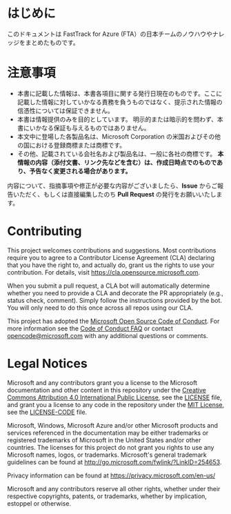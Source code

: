 # はじめに
このドキュメントは FastTrack for Azure (FTA）の日本チームのノウハウやナレッジをまとめたものです。

# 注意事項
* 本書に記載した情報は、本書各項目に関する発行日現在のものです。ここに記載した情報に対していかなる責務を負うものではなく、提示された情報の信憑性については保証できません。
* 本書は情報提供のみを目的としています。 明示的または暗示的を問わず、本書にいかなる保証も与えるものではありません。
* 本文中に登場した各製品名は、Microsoft Corporation の米国およびその他の国における登録商標または商標です。
* その他、記載されている会社名および製品名は、一般に各社の商標です。
__本情報の内容（添付文書、リンク先などを含む）は、作成日時点でのものであり、予告なく変更される場合があります。__

内容について、指摘事項や修正が必要な内容がございましたら、__Issue__ からご報告いただく、もしくは直接編集したのち __Pull Request__ の発行をお願いいたします。

# Contributing

This project welcomes contributions and suggestions.  Most contributions require you to agree to a
Contributor License Agreement (CLA) declaring that you have the right to, and actually do, grant us
the rights to use your contribution. For details, visit https://cla.opensource.microsoft.com.

When you submit a pull request, a CLA bot will automatically determine whether you need to provide
a CLA and decorate the PR appropriately (e.g., status check, comment). Simply follow the instructions
provided by the bot. You will only need to do this once across all repos using our CLA.

This project has adopted the [Microsoft Open Source Code of Conduct](https://opensource.microsoft.com/codeofconduct/).
For more information see the [Code of Conduct FAQ](https://opensource.microsoft.com/codeofconduct/faq/) or
contact [opencode@microsoft.com](mailto:opencode@microsoft.com) with any additional questions or comments.

# Legal Notices

Microsoft and any contributors grant you a license to the Microsoft documentation and other content
in this repository under the [Creative Commons Attribution 4.0 International Public License](https://creativecommons.org/licenses/by/4.0/legalcode),
see the [LICENSE](LICENSE) file, and grant you a license to any code in the repository under the [MIT License](https://opensource.org/licenses/MIT), see the
[LICENSE-CODE](LICENSE-CODE) file.

Microsoft, Windows, Microsoft Azure and/or other Microsoft products and services referenced in the documentation
may be either trademarks or registered trademarks of Microsoft in the United States and/or other countries.
The licenses for this project do not grant you rights to use any Microsoft names, logos, or trademarks.
Microsoft's general trademark guidelines can be found at http://go.microsoft.com/fwlink/?LinkID=254653.

Privacy information can be found at https://privacy.microsoft.com/en-us/

Microsoft and any contributors reserve all other rights, whether under their respective copyrights, patents,
or trademarks, whether by implication, estoppel or otherwise.
